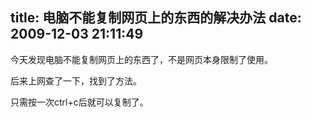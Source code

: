 title: 电脑不能复制网页上的东西的解决办法
date: 2009-12-03 21:11:49
---

<p>
	今天发现电脑不能复制网页上的东西了，不是网页本身限制了使用。</p>
<p>
	后来上网查了一下，找到了方法。</p>
<p>
	只需按一次ctrl+c后就可以复制了。</p>
